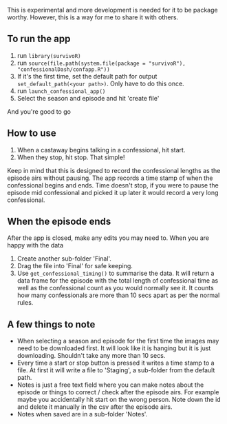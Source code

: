 This is experimental and more development is needed for it to be package worthy. However, this is a way for me to share it with others.

## To run the app

1.  run `library(survivoR)`
2.  run `source(file.path(system.file(package = "survivoR"), "confessionalDash/confapp.R"))`
3.  If it's the first time, set the default path for output `set_default_path(<your path>)`. Only have to do this once.
4.  run `launch_confessional_app()`
5.  Select the season and episode and hit 'create file'

And you're good to go

## How to use

1.  When a castaway begins talking in a confessional, hit start.
2.  When they stop, hit stop. That simple!

Keep in mind that this is designed to record the confessional lengths as the episode airs without pausing. The app records a time stamp of when the confessional begins and ends. Time doesn't stop, if you were to pause the episode mid confessional and picked it up later it would record a very long confessional.

## When the episode ends

After the app is closed, make any edits you may need to. When you are happy with the data

1.  Create another sub-folder 'Final'.
2.  Drag the file into 'Final' for safe keeping.
3.  Use `get_confessional_timing()` to summarise the data. It will return a data frame for the episode with the total length of confessional time as well as the confessional count as you would normally see it. It counts how many confessionals are more than 10 secs apart as per the normal rules.

## A few things to note

-   When selecting a season and episode for the first time the images may need to be downloaded first. It will look like it is hanging but it is just downloading. Shouldn't take any more than 10 secs.
-   Every time a start or stop button is pressed it writes a time stamp to a file. At first it will write a file to 'Staging', a sub-folder from the default path.
-   Notes is just a free text field where you can make notes about the episode or things to correct / check after the episode airs. For example maybe you accidentally hit start on the wrong person. Note down the id and delete it manually in the csv after the episode airs.
-   Notes when saved are in a sub-folder 'Notes'.
